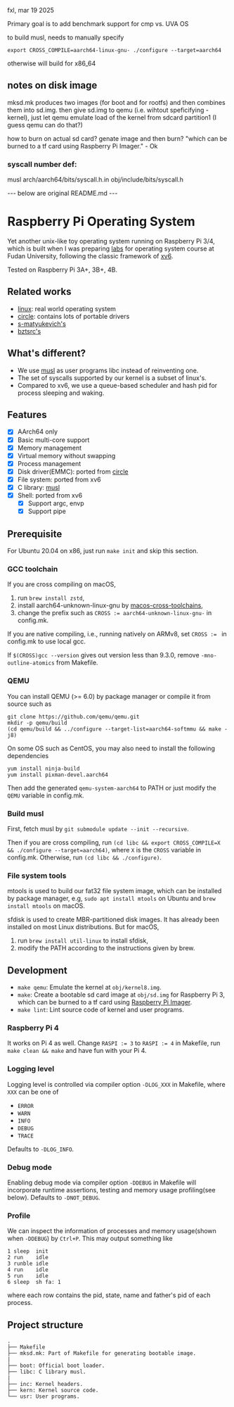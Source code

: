 fxl, mar 19 2025

Primary goal is to add benchmark support for cmp vs. UVA OS

to build musl, needs to manually specify 
```
export CROSS_COMPILE=aarch64-linux-gnu- ./configure --target=aarch64
```
otherwise will build for x86_64

## notes on disk image

mksd.mk produces two images (for boot and for rootfs) and then combines them into sd.img.
then give sd.img to qemu (i.e. wihtout speficifying -kernel), just let qemu emulate load of the kernel from sdcard partition1 
  (I guess qemu can do that?)

how to burn on actual sd card? 
genate image and then burn? 
"which can be burned to a tf card using Raspberry Pi Imager." - Ok

### syscall number def: 
musl 
arch/aarch64/bits/syscall.h.in
obj/include/bits/syscall.h

--- below are original README.md ---

# Raspberry Pi Operating System

Yet another unix-like toy operating system running on Raspberry Pi 3/4, which is built when I was preparing [labs](https://github.com/FDUCSLG/OS-2020Fall-Fudan/) for operating system course at Fudan University, following the classic framework of [xv6](https://github.com/mit-pdos/xv6-public/).

Tested on Raspberry Pi 3A+, 3B+, 4B.

## Related works

- [linux](https://github.com/raspberrypi/linux): real world operating system
- [circle](https://github.com/rsta2/circle): contains lots of portable drivers
- [s-matyukevich's](https://github.com/s-matyukevich/raspberry-pi-os)
- [bztsrc's](https://github.com/bztsrc/raspi3-tutorial)

## What's different?

- We use [musl](https://musl.libc.org/) as user programs libc instead of reinventing one.
- The set of syscalls supported by our kernel is a subset of linux's.
- Compared to xv6, we use a queue-based scheduler and hash pid for process sleeping and waking.

## Features

- [x] AArch64 only
- [x] Basic multi-core support
- [x] Memory management
- [x] Virtual memory without swapping
- [x] Process management
- [x] Disk driver(EMMC): ported from [circle](https://github.com/rsta2/circle/tree/master/addon/SDCard)
- [x] File system: ported from xv6
- [x] C library: [musl](https://musl.libc.org/)
- [x] Shell: ported from xv6
  - [x] Support argc, envp
  - [x] Support pipe

## Prerequisite

For Ubuntu 20.04 on x86, just run `make init` and skip this section.

### GCC toolchain

If you are cross compiling on macOS,

1. run `brew install zstd`,
2. install aarch64-unknown-linux-gnu by [macos-cross-toolchains](https://github.com/messense/homebrew-macos-cross-toolchains),
3. change the prefix such as `CROSS := aarch64-unknown-linux-gnu-` in config.mk.

If you are native compiling, i.e., running natively on ARMv8, set `CROSS := ` in config.mk to use local gcc.

If `$(CROSS)gcc --version` gives out version less than 9.3.0, remove `-mno-outline-atomics` from Makefile.

### QEMU

You can install QEMU (>= 6.0) by package manager or compile it from source such as

```
git clone https://github.com/qemu/qemu.git
mkdir -p qemu/build
(cd qemu/build && ../configure --target-list=aarch64-softmmu && make -j8)
```

On some OS such as CentOS, you may also need to install the following dependencies

```
yum install ninja-build
yum install pixman-devel.aarch64
```

Then add the generated `qemu-system-aarch64` to PATH or just modify the `QEMU` variable in config.mk.

### Build musl

First, fetch musl by `git submodule update --init --recursive`.

Then if you are cross compiling, run `(cd libc && export CROSS_COMPILE=X && ./configure --target=aarch64)`, where `X` is the `CROSS` variable in config.mk. Otherwise, run `(cd libc && ./configure)`.

### File system tools

mtools is used to build our fat32 file system image, which can be installed by package manager, e.g, `sudo apt install mtools` on Ubuntu and `brew install mtools` on macOS.

sfdisk is used to create MBR-partitioned disk images. It has already been installed on most Linux distributions. But for macOS,

1. run `brew install util-linux` to install sfdisk,
2. modify the PATH according to the instructions given by brew.

## Development

- `make qemu`: Emulate the kernel at `obj/kernel8.img`.
- `make`: Create a bootable sd card image at `obj/sd.img` for Raspberry Pi 3, which can be burned to a tf card using [Raspberry Pi Imager](https://www.raspberrypi.org/software/).
- `make lint`: Lint source code of kernel and user programs.

### Raspberry Pi 4

It works on Pi 4 as well. Change `RASPI := 3` to `RASPI := 4` in Makefile, run `make clean && make` and have fun with your Pi 4.

### Logging level

Logging level is controlled via compiler option `-DLOG_XXX` in Makefile, where `XXX` can be one of

- `ERROR`
- `WARN`
- `INFO`
- `DEBUG`
- `TRACE`

Defaults to `-DLOG_INFO`.

### Debug mode

Enabling debug mode via compiler option `-DDEBUG` in Makefile will incorporate runtime assertions,
testing and memory usage profiling(see below). Defaults to `-DNOT_DEBUG`.

### Profile

We can inspect the information of processes and memory usage(shown when `-DDEBUG`) by `Ctrl+P`.
This may output something like

```
1 sleep  init
2 run    idle
3 runble idle
4 run    idle
5 run    idle
6 sleep  sh fa: 1  
```

where each row contains the pid, state, name and father's pid of each process.

## Project structure

```
.
├── Makefile
├── mksd.mk: Part of Makefile for generating bootable image.
|
├── boot: Official boot loader.
├── libc: C library musl.
|
├── inc: Kernel headers.
├── kern: Kernel source code.
└── usr: User programs.
```

